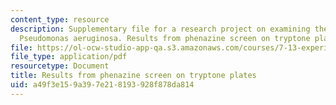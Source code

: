 ```yaml
---
content_type: resource
description: Supplementary file for a research project on examining the biology of
  Pseudomonas aeruginosa. Results from phenazine screen on tryptone plates.
file: https://ol-ocw-studio-app-qa.s3.amazonaws.com/courses/7-13-experimental-microbial-genetics-fall-2008/a49f3e159a397e218193928f878da814_MIT7_13f08_lab25_PhenazineScreen.pdf
file_type: application/pdf
resourcetype: Document
title: Results from phenazine screen on tryptone plates
uid: a49f3e15-9a39-7e21-8193-928f878da814
---
```

